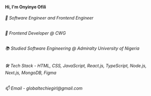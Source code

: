 <h4>Hi, I'm Onyinye Ofili</h4>

<h6>🚀 Software Engineer and Frontend Engineer</h6>

<h6>💼 Frontend Developer @ CWG</h6>

<h6>📚 Studied Software Engineering @ Admiralty University of Nigeria</h6>

<h6>🛠️ Tech Stack - HTML, CSS, JavaScript, React.js, TypeScript, Node.js, Next.js, MongoDB, Figma</h6>

<h6>📫 Email - globaltechiegirl@gmail.com</h6>
